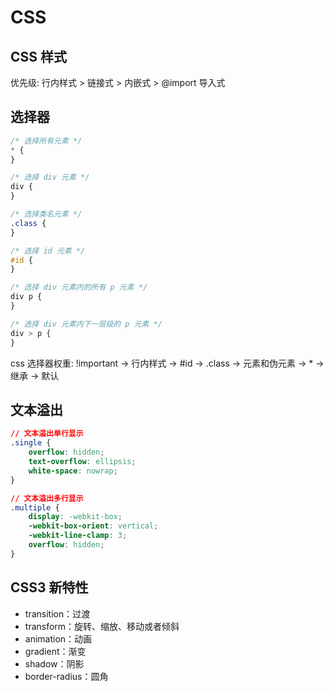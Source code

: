 # CSS

## CSS 样式

优先级: 行内样式 > 链接式 > 内嵌式 > @import 导入式

## 选择器

```css
/* 选择所有元素 */
* {
}

/* 选择 div 元素 */
div {
}

/* 选择类名元素 */
.class {
}

/* 选择 id 元素 */
#id {
}

/* 选择 div 元素内的所有 p 元素 */
div p {
}

/* 选择 div 元素内下一层级的 p 元素 */
div > p {
}
```

css 选择器权重: !important -> 行内样式 -> #id -> .class -> 元素和伪元素 -> \* -> 继承 -> 默认

## 文本溢出

```css
// 文本溢出单行显示
.single {
    overflow: hidden;
    text-overflow: ellipsis;
    white-space: nowrap;
}

// 文本溢出多行显示
.multiple {
    display: -webkit-box;
    -webkit-box-orient: vertical;
    -webkit-line-clamp: 3;
    overflow: hidden;
}
```

## CSS3 新特性

-   transition：过渡
-   transform：旋转、缩放、移动或者倾斜
-   animation：动画
-   gradient：渐变
-   shadow：阴影
-   border-radius：圆角
